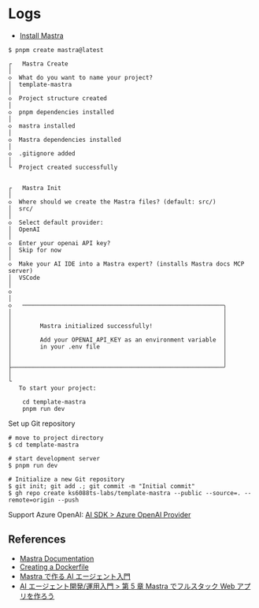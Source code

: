 # Logs

- [Install Mastra](https://mastra.ai/en/docs/getting-started/installation)

```shell
$ pnpm create mastra@latest

┌   Mastra Create
│
◇  What do you want to name your project?
│  template-mastra
│
◇  Project structure created
│
◇  pnpm dependencies installed
│
◇  mastra installed
│
◇  Mastra dependencies installed
│
◇  .gitignore added
│
└  Project created successfully


┌   Mastra Init
│
◇  Where should we create the Mastra files? (default: src/)
│  src/
│
◇  Select default provider:
│  OpenAI
│
◇  Enter your openai API key?
│  Skip for now
│
◇  Make your AI IDE into a Mastra expert? (installs Mastra docs MCP server)
│  VSCode
│
◇
│
◇   ─────────────────────────────────────────────────────────╮
│                                                            │
│                                                            │
│        Mastra initialized successfully!                    │
│                                                            │
│        Add your OPENAI_API_KEY as an environment variable  │
│        in your .env file                                   │
│                                                            │
│                                                            │
├────────────────────────────────────────────────────────────╯
│
└
   To start your project:

    cd template-mastra
    pnpm run dev
```

Set up Git repository

```shell
# move to project directory
$ cd template-mastra

# start development server
$ pnpm run dev

# Initialize a new Git repository
$ git init; git add .; git commit -m "Initial commit"
$ gh repo create ks6088ts-labs/template-mastra --public --source=. --remote=origin --push
```

Support Azure OpenAI: [AI SDK > Azure OpenAI Provider](https://ai-sdk.dev/providers/ai-sdk-providers/azure)

## References

- [Mastra Documentation](https://mastra.ai/en/docs/)
- [Creating a Dockerfile](https://mastra.ai/en/docs/deployment/cloud-providers/aws-lambda#creating-a-dockerfile)
- [Mastra で作る AI エージェント入門](https://zenn.dev/serinuntius/books/4346a0fc6818f3)
- [AI エージェント開発/運用入門 > 第 5 章 Mastra でフルスタック Web アプリを作ろう](https://github.com/minorun365/agent-book/tree/main/chapter5)
